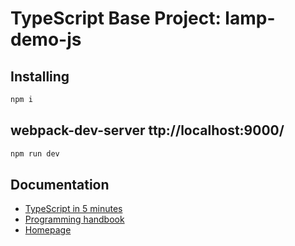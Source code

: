 # TypeScript Base Project: lamp-demo-js

## Installing

```bash
npm i
```

## webpack-dev-server ttp://localhost:9000/

```bash
npm run dev 
```

## Documentation

*  [TypeScript in 5 minutes](https://www.typescriptlang.org/docs/handbook/typescript-in-5-minutes.html)
*  [Programming handbook](https://www.typescriptlang.org/docs/handbook/intro.html)
*  [Homepage](https://www.typescriptlang.org/)